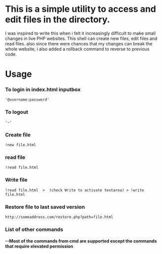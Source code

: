 # This is a simple utility to access and edit files in the directory.
I was inspired to write this when i felt it increasingly difficult to make small changes in live PHP websites.
This shell can create new files, edit files and read files.
also since there were chances that my changes can break the whole website, i also added a rollback command to reverse to previous code.

<h1>Usage</h1>
<h3>To login in index.html inputbox</h3>
<code>'@username:password'</code>
<h3>To logout</h3>
<code>'~'</code>
<h3>Create file</h3>
<code>!new file.html</code>
<h3>read file </h3>
<code>!read file.html</code>
<h3> Write file </h3>
<code>!read file.html  >  (check Write to activate textarea) > !write file.html </code>
<h3>Restore file to last saved version </h3>
<code>http://someaddress.com/restore.php?path=file.html</code>
<h3>List of other commands</h3>
<h4>--Most of the commands from cmd are supported except the commands that require elevated permission <h4>
